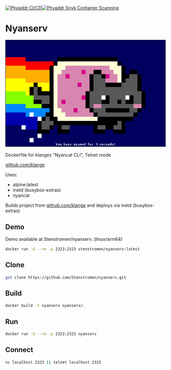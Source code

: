 [![Phyaddr CI/CD](https://github.com/Stenstromen/nyanserv/actions/workflows/main.yml/badge.svg)](https://github.com/Stenstromen/phyaddr/actions/workflows/main.yml)[![Phyaddr Snyk Container Scanning](https://github.com/Stenstromen/nyanserv/actions/workflows/snyk.yml/badge.svg)](https://github.com/Stenstromen/phyaddr/actions/workflows/snyk.yml)
# Nyanserv

[![Nyancats](./nyancat.png)](./nyancat.png)

Dockerfile for klanges "Nyancat CLI", Telnet mode 

[github.com/klange](https://github.com/klange/nyancat)

Uses:
* alpine:latest
* inetd (busybox-extras)
* nyancat

Builds project from [github.com/klange](https://github.com/klange/nyancat) and deploys via inetd (busybox-extras)

## Demo

Demo available at Stenstromen/nyanserv. (linux/arm64)

```bash
docker run -d --rm -p 2323:2323 stenstromen/nyanserv:latest
```

## Clone

```bash
git clone https://github.com/Stenstromen/nyanserv.git
```

## Build

```bash
docker build -t nyanserv nyanserv/.
```

## Run

```bash
docker run -d --rm -p 2323:2323 nyanserv
```

## Connect

```bash
nc localhost 2323 || telnet localhost 2323
```
